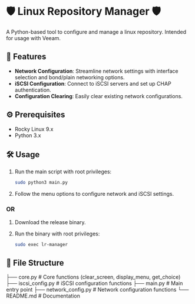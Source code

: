 # 🛡️  Linux Repository Manager 🛡️

A Python-based tool to configure and manage a linux repository.
Intended for usage with Veeam.

## 🚀 Features

*   **Network Configuration**: Streamline network settings with interface selection and bond/plain networking options.
*   **iSCSI Configuration**: Connect to iSCSI servers and set up CHAP authentication.
*   **Configuration Clearing**: Easily clear existing network configurations.

## ⚙️  Prerequisites

*   Rocky Linux 9.x
*   Python 3.x

## 🛠️  Usage

1.  Run the main script with root privileges:

    ```bash
    sudo python3 main.py
    ```

2.  Follow the menu options to configure network and iSCSI settings.

###    OR

1.  Download the release binary.

2.  Run the binary with root privileges:

    ```bash
    sudo exec lr-manager
    ```

## 📂 File Structure
├── core.py # Core functions (clear_screen, display_menu, get_choice) 
├── iscsi_config.py # iSCSI configuration functions 
├── main.py # Main entry point 
├── network_config.py # Network configuration functions 
└── README.md # Documentation
